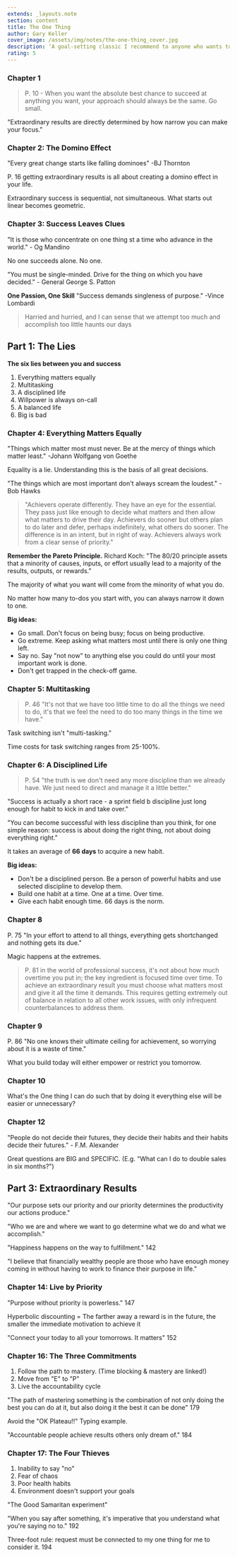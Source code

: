 ```yaml
---
extends: _layouts.note
section: content
title: The One Thing
author: Gary Keller
cover_image: /assets/img/notes/the-one-thing_cover.jpg
description: ‘A goal-setting classic I recommend to anyone who wants to be more effective. Focus is the key.’
rating: 5
---
```


### Chapter 1
> P. 10 - When you want the absolute best chance to succeed at  anything you want, your approach should always be the same. Go small. 

"Extraordinary results are directly determined by how narrow you can make your focus."

### Chapter 2: The Domino Effect
"Every great change starts like falling dominoes" -BJ Thornton

P. 16 getting extraordinary results is all about creating a domino effect in your life. 

Extraordinary success is sequential, not simultaneous. What starts out linear becomes geometric. 

### Chapter 3: Success Leaves Clues
"It is those who concentrate on one thing st a time who advance in the world." - Og Mandino

No one succeeds alone. No one. 

"You must be single-minded. Drive for the thing on which you have decided." - General George S. Patton

**One Passion, One Skill**
"Success demands singleness of purpose." -Vince Lombardi

> Harried and hurried, and I can sense that we attempt too much and accomplish too little haunts our days

## Part 1: The Lies
**The six lies between you and success**
1. Everything matters equally
2. Multitasking
3. A disciplined life
4. Willpower is always on-call
5. A balanced life
6. Big is bad 

### Chapter 4: Everything Matters Equally
"Things which matter most must never. Be at the mercy of things which matter least." -Johann Wolfgang von Goethe

Equality is a lie. Understanding this is the basis of all great decisions. 

"The things which are most important don't always scream the loudest." -Bob Hawks

> "Achievers operate differently. They have an eye for the essential. They pass just like enough to decide what matters and then allow what matters to drive their day. Achievers do sooner but others plan to do later and defer, perhaps indefinitely, what others do sooner. The difference is in an intent, but in right of way. Achievers always work from a clear sense of priority."

**Remember the Pareto Principle.** Richard Koch: "The 80/20 principle assets that a minority of causes, inputs, or effort usually lead to a majority of the results, outputs, or rewards."

The majority of what you want will come from the minority of what you do. 

No matter how many to-dos you start with, you can always narrow it down to one. 

**Big ideas:**
* Go small. Don't focus on being busy; focus on being productive. 
* Go extreme. Keep asking what matters most until there is only one thing left. 
* Say no. Say "not now" to anything else you could do until your most important work is done. 
* Don't get trapped in the check-off game. 

### Chapter 5: Multitasking
> P. 46 "It's not that we have too little time to do all the things we need to do, it's that we feel the need to do too many things in the time we have."

Task switching isn't "multi-tasking."

Time costs for task switching ranges from 25-100%. 

### Chapter 6: A Disciplined Life 
> P. 54 "the truth is we don't need any more discipline than we already have. We just need to direct and manage it a little better."

"Success is actually a short race - a sprint field b discipline just long enough for habit to kick in and take over."

"You can become successful with less discipline than you think, for one simple reason: success is about doing the right thing, not about doing everything right."

It takes an average of **66 days** to acquire a new habit. 

**Big ideas:**
* Don't be a disciplined person. Be a person of powerful habits and use selected discipline to develop them. 
* Build one habit at a time. One at a time. Over time. 
* Give each habit enough time. 66 days is the norm. 

### Chapter 8
P. 75 "In your effort to attend to all things, everything gets shortchanged and nothing gets its due."

Magic happens at the extremes. 

> P. 81 in the world of professional success, it's not about how much overtime you put in; the key ingredient is focused time over time. To achieve an extraordinary result you must choose what matters most and give it all the time it demands. This requires getting extremely out of balance in relation to all other work issues, with only infrequent counterbalances to address them. 

### Chapter 9
P. 86 "No one knows their ultimate ceiling for achievement, so worrying about it is a waste of time."

What you build today will either empower or restrict you tomorrow. 

### Chapter 10
What's the One thing I can do such that by doing it everything else will be easier or unnecessary?

### Chapter 12
"People do not decide their futures, they decide their habits and their habits decide their futures." - F.M. Alexander

Great questions are BIG and SPECIFIC. (E.g. "What can I do to double sales in six months?")

## Part 3: Extraordinary Results 
"Our purpose sets our priority and our priority determines the productivity our actions produce."

"Who we are and where we want to go determine what we do and what we accomplish."

"Happiness happens on the way to fulfillment." 142

"I believe that financially wealthy people are those who have enough money coming in without having to work to finance their purpose in life." 

### Chapter 14: Live by Priority
"Purpose without priority is powerless." 147

Hyperbolic discounting = The farther away a reward is in the future, the smaller the immediate motivation to achieve it

"Connect your today to all your tomorrows. It matters" 152

### Chapter 16: The Three Commitments
1. Follow the path to mastery. (Time blocking & mastery are linked!)
2. Move from "E" to "P"
3. Live the accountability cycle

"The path of mastering something is the combination of not only doing the best you can do at it, but also doing it the best it can be done" 179

Avoid the "OK Plateau!!" Typing example. 

"Accountable people achieve results others only dream of." 184

### Chapter 17: The Four Thieves 
1. Inability to say "no"
2. Fear of chaos 
3. Poor health habits 
4. Environment doesn't support your goals

"The Good Samaritan experiment"

"When you say after something, it's imperative that you understand what you're saying no to." 192

Three-foot rule: request must be connected to my one thing for me to consider it. 194

